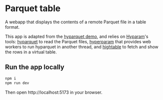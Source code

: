 # Parquet table

A webapp that displays the contents of a remote Parquet file in a table format.

This app is adapted from the [hyparquet demo](https://github.com/hyparam/demos/tree/master/hyparquet), and relies on [Hyparam](https://hyperparam.app/)'s tools: [hyparquet](https://github.com/hyparam/hyparquet) to read the Parquet files, [hyperparam](https://github.com/hyparam/hyperparam-cli) that provides web workers to run hyparquet in another thread, and [hightable](https://github.com/hyparam/hightable) to fetch and show the rows in a virtual table.

## Run the app locally

```bash
npm i
npm run dev
```

Then open http://localhost:5173 in your browser.
